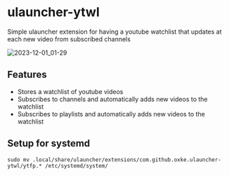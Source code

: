 # ulauncher-ytwl
Simple ulauncher extension for having a youtube watchlist that updates at each new video from subscribed channels

![2023-12-01\_01-29](https://github.com/Oxke/ulauncher-ytwl/assets/40807290/68f126bf-f83e-4893-b2a1-b67d8fca4157)

## Features
- Stores a watchlist of youtube videos
- Subscribes to channels and automatically adds new videos to the watchlist
- Subscribes to playlists and automatically adds new videos to the watchlist

## Setup for systemd
`sudo mv .local/share/ulauncher/extensions/com.github.oxke.ulauncher-ytwl/ytfp.* /etc/systemd/system/`

